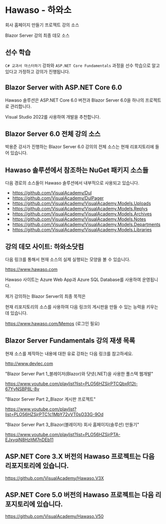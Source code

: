 # Hawaso - 하와소

회사 홈페이지 만들기 프로젝트 강의 소스

Blazor Server 강의 최종 데모 소스

## 선수 학습

`C# 교과서 마스터하기` 강좌와 `ASP.NET Core Fundamentals` 과정을 선수 학습으로 알고 있다고 가정하고 강의가 진행됩니다.

## Blazor Server with ASP.NET Core 6.0 

Hawaso 솔루션은 ASP.NET Core 6.0 버전과 Blazor Server 6.0을 하나의 프로젝트로 관리합니다.

Visual Studio 2022를 사용하여 개발을 추천합니다. 


## Blazor Server 6.0 전체 강의 소스
박용준 강사가 진행하는 Blazor Server 6.0 강의의 전체 소스는 현재 리포지토리에 들어 있습니다. 


## Hawaso 솔루션에서 참조하는 NuGet 패키지 소스들

다음 경로의 소스들이 Hawaso 솔루션에서 내부적으로 사용되고 있습니다. 

* https://github.com/VisualAcademy/Dul
* https://github.com/VisualAcademy/DulPager
* https://github.com/VisualAcademy/VisualAcademy.Models.Uploads
* https://github.com/VisualAcademy/VisualAcademy.Models.Replys
* https://github.com/VisualAcademy/VisualAcademy.Models.Archives
* https://github.com/VisualAcademy/VisualAcademy.Models.Notes
* https://github.com/VisualAcademy/VisualAcademy.Models.Departments
* https://github.com/VisualAcademy/VisualAcademy.Models.Libraries


## 강의 데모 사이트: 하와소닷컴

다음 링크를 통해서 현재 소스의 실제 실행되는 모양을 볼 수 있습니다.

https://www.hawaso.com

Hawaso 사이트는 Azure Web App과 Azure SQL Database를 사용하여 운영됩니다.

제가 강의하는 Blazor Server의 최종 목적은 

현재 리포지토리의 소스를 사용하여 다음 링크의 게시판을 만들 수 있는 능력을 키우는데 있습니다. 

https://www.hawaso.com/Memos (로그인 필요) 

   
## Blazor Server Fundamentals 강의 재생 목록

현재 소스를 제작하는 내용에 대한 유료 강좌는 다음 링크를 참고하세요. 

http://www.devlec.com

"Blazor Server Part 1_블레이저(Blazor)와 닷넷(.NET)을 사용한 풀스택 웹개발"

https://www.youtube.com/playlist?list=PLO56HZSjrPTCQbxR12t-67YyNSBP8L-8v

"Blazor Server Part 2_Blazor 게시판 프로젝트"

https://www.youtube.com/playlist?list=PLO56HZSjrPTC1c1MbY72vVT0sO33G-9Od

"Blazor Server Part 3_Blazor(블레이저) 회사 홈페이지(솔루션) 만들기"

https://www.youtube.com/playlist?list=PLO56HZSjrPTA-EJxyqiN8HzItM7nDEb11


## ASP.NET Core 3.X 버전의 Hawaso 프로젝트는 다음 리포지토리에 있습니다.

https://github.com/VisualAcademy/Hawaso.V3X


## ASP.NET Core 5.0 버전의 Hawaso 프로젝트는 다음 리포지토리에 있습니다.

https://github.com/VisualAcademy/Hawaso.V50


